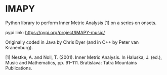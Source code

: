 # IMAPY

Python library to perform Inner Metric Analysis [1] on a series on onsets.

pypi link: https://pypi.org/project/IMAPY-music/

Originally coded in Java by Chris Dyer (and in C++ by Peter van Kranenburg).

[1] Nestke, A. and Noll, T. (2001). Inner Metric Analysis. In Haluska, J. (ed.), Music and Mathematics, pp. 91–111. Bratislava: Tatra Mountains Publications.
